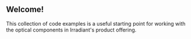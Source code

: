 Welcome!
------
This collection of code examples is a useful starting point for working with the optical components in Irradiant's product offering.
